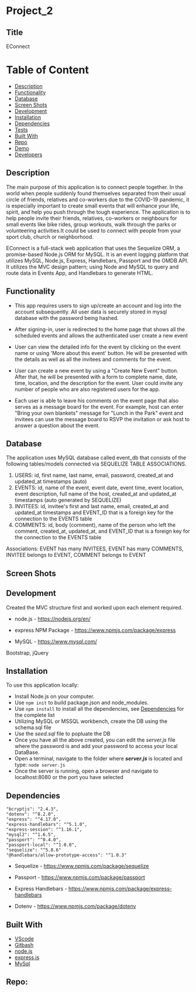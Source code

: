 # Project_2

## Title

EConnect

# Table of Content

- [Description](#description)
- [Functionality](#functionality)
- [Database](#database)
- [Screen Shots](#screen-shots)
- [Development](#development)
- [Installation](#installation)
- [Dependencies](#dependencies)
- [Tests](#tests)
- [Built With](#built-with)
- [Repo](#repo)
- [Demo](#demo)
- [Developers](#developers)

## Description

The main purpose of this application is to connect people together. In the world when people suddenly found themselves separated from their usual circle of friends, relatives and co-workers due to the COVID-19 pandemic, it is especially important to create small events that will enhance your life, spirit, and help you push through the tough experience. The application is to help people invite their friends, relatives, co-workers or neighbours for small events like bike rides, group workouts, walk through the parks or volunteering activities.It could be used to connect with people from your sport club, church or neighborhood.

EConnect is a full-stack web application that uses the Sequelize ORM, a promise-based Node.js ORM for MySQL. It is an event logging platform that utilizes MySQL, Node.js, Express, Handlebars, Passport and the OMDB API. It utilizes the MVC design pattern; using Node and MySQL to query and route data in Events App, and Handlebars to generate HTML.

## Functionality

- This app requires users to sign up/create an account and log into the account subsequently. All user data is securely stored in mysql database with the password being hashed.

- After signing-in, user is redirected to the home page that shows all the scheduled events and allows the authenticated user create a new event

- User can view the detailed info for the event by clicking on the event name or using 'More about this event' button. He will be presented with the details as well as all the invitees and comments for the event.

- User can create a new event by using a "Create New Event" button. After that, he will be presented with a form to complete name, date, time, location, and the description for the event. User could invite any number of people who are also registered users for the app.

- Each user is able to leave his comments on the event page that also serves as a message board for the event. For example, host can enter "Bring your own blankets" message for "Lunch in the Park" event and invitees can use the message board to RSVP the invitation or ask host to answer a question about the event.

## Database

The application uses MySQL database called event_db that consists of the following tables/models connected via SEQUELIZE TABLE ASSOCIATIONS.

1. USERS: id, first name, last name, email, password, created_at and updated_at timestamps (auto)
2. EVENTS: id, name of the event, event date, event time, event location, event description, full name of the host, created_at and updated_at timestamps (auto generated by SEQUELIZE)
3. INVITEES: id, invitee's first and last name, email, created_at and updated_at timestamps and EVENT_ID that is a foreign key for the connection to the EVENTS table
4. COMMENTS: id, body (comment), name of the person who left the comment, created_at, updated_at, and EVENT_ID that is a foreign key for the connection to the EVENTS table

Associations: EVENT has many INVITEES, EVENT has many COMMENTS,
INVITEE belongs to EVENT, COMMENT belongs to EVENT

## Screen Shots

## Development

Created the MVC structure first and worked upon each element required.

- node.js - https://nodejs.org/en/

- express NPM Package - https://www.npmjs.com/package/express

- MySQL - https://www.mysql.com/

Bootstrap, jQuery

## Installation

To use this application locally:

- Install Node.js on your computer.
- Use `npm init` to build package.json and node_modules.
- Use `npm install` to install all the dependencies, see [Dependencies](#dependencies) for the complete list
- Utilizing MySQL or MSSQL workbench, create the DB using the schema.sql file
- Use the _seed.sql_ file to popluate the DB
- Once you have all the above created, you can edit the _server.js_ file where the password is and add your password to access your local DataBase.
- Open a terminal, navigate to the folder where **_server.js_** is located and type: `node server.js`
- Once the server is running, open a browser and navigate to localhost:8080 or the port you have selected

## Dependencies

    "bcryptjs": "2.4.3",
    "dotenv": "^8.2.0",
    "express": "^4.17.0",
    "express-handlebars": "^5.1.0",
    "express-session": "^1.16.1",
    "mysql2": "^1.6.5",
    "passport": "^0.4.0",
    "passport-local": "^1.0.0",
    "sequelize": "^5.8.6"
    "@handlebars/allow-prototype-access": "^1.0.3"

- Sequelize - https://www.npmjs.com/package/sequelize

- Passport - https://www.npmjs.com/package/passport

- Express Handlebars - https://www.npmjs.com/package/express-handlebars

- Dotenv - https://www.npmjs.com/package/dotenv

## Built With

- [VScode](https://code.visualstudio.com/)
- [Gitbash](https://gitforwindows.org/)
- [node.js](https://nodejs.org/en/)
- [express.js](https://expressjs.com/)
- [MySql](https://www.mysql.com/)

## Repo:
